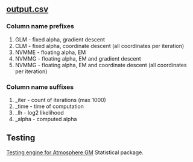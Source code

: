 
## [output.csv](data/output.csv)

### Column name prefixes
1. GLM - fixed alpha, gradient descent
2. СLM - fixed alpha, coordinate descent (all coordinates per iteration)
3. NVMME - floating alpha, EM
4. NVMMG - floating alpha, EM and gradient descent
5. NVMMG - floating alpha, EM and coordinate descent (all coordinates per iteration)

### Column name suffixes
1. _iter - count of iterations (max 1000)
2. _time - time of computation
3. _lh - log2 likelihood
4. _alpha - computed alpha

## Testing 
[Testing engine for Atmosphere GM](https://github.com/9il/atmosphere_gm_test) Statistical package.

